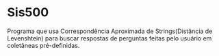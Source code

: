 # Sis500
Programa que usa Correspondência Aproximada de Strings(Distância de Levenshtein) para buscar respostas de perguntas feitas pelo usuário em coletâneas pré-definidas.
